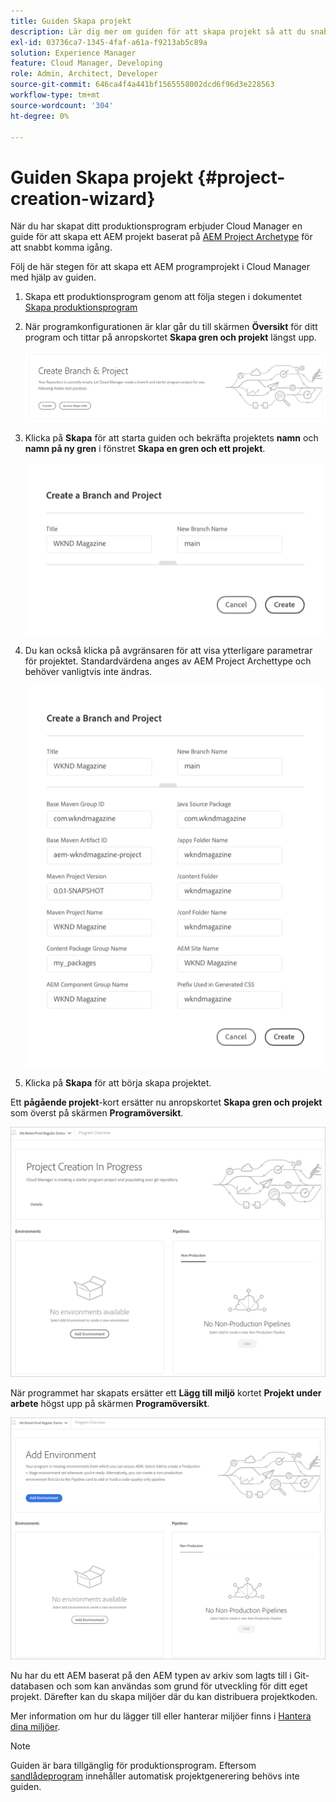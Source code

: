 ```yaml
---
title: Guiden Skapa projekt
description: Lär dig mer om guiden för att skapa projekt så att du snabbt kan konfigurera projektet efter att du har skapat produktionsprogrammet.
exl-id: 03736ca7-1345-4faf-a61a-f9213ab5c89a
solution: Experience Manager
feature: Cloud Manager, Developing
role: Admin, Architect, Developer
source-git-commit: 646ca4f4a441bf1565558002dcd6f96d3e228563
workflow-type: tm+mt
source-wordcount: '304'
ht-degree: 0%

---
```


# Guiden Skapa projekt {#project-creation-wizard}

När du har skapat ditt produktionsprogram erbjuder Cloud Manager en guide för att skapa ett AEM projekt baserat på [AEM Project Archetype](https://experienceleague.adobe.com/docs/experience-manager-core-components/using/developing/archetype/overview.html?lang=sv-SE) för att snabbt komma igång.

Följ de här stegen för att skapa ett AEM programprojekt i Cloud Manager med hjälp av guiden.

1. Skapa ett produktionsprogram genom att följa stegen i dokumentet [Skapa produktionsprogram](creating-production-programs.md)

1. När programkonfigurationen är klar går du till skärmen **Översikt** för ditt program och tittar på anropskortet **Skapa gren och projekt** längst upp.

   ![Call-to-action-vård för guiden](assets/create-wizard1.png)

1. Klicka på **Skapa** för att starta guiden och bekräfta projektets **namn** och **namn på ny gren** i fönstret **Skapa en gren och ett projekt**.

   ![Skapa en gren och ett projekt](assets/create-wizard2.png)

1. Du kan också klicka på avgränsaren för att visa ytterligare parametrar för projektet. Standardvärdena anges av AEM Project Archettype och behöver vanligtvis inte ändras.

   ![Ytterligare projektparametrar](assets/create-wizard5.png)

1. Klicka på **Skapa** för att börja skapa projektet.


Ett **pågående projekt**-kort ersätter nu anropskortet **Skapa gren och projekt** som överst på skärmen **Programöversikt**.

![Projektskapande pågår](assets/create-wizard3.png)

När programmet har skapats ersätter ett **Lägg till miljö** kortet **Projekt under arbete** högst upp på skärmen **Programöversikt**.

![Lägg till miljö](assets/create-wizard4.png)

Nu har du ett AEM baserat på den AEM typen av arkiv som lagts till i Git-databasen och som kan användas som grund för utveckling för ditt eget projekt. Därefter kan du skapa miljöer där du kan distribuera projektkoden.

Mer information om hur du lägger till eller hanterar miljöer finns i [Hantera dina miljöer](/help/implementing/cloud-manager/manage-environments.md).

>[!NOTE]
>
>Guiden är bara tillgänglig för produktionsprogram. Eftersom [sandlådeprogram](introduction-sandbox-programs.md#auto-creation) innehåller automatisk projektgenerering behövs inte guiden.